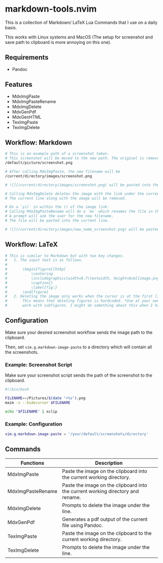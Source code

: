 # markdown-tools.nvim
This is a collection of Markdown/ LaTeX Lua Commands that I use on a daily
basis.

This works with Linux systems and MacOS (The setup for screenshot and save path
to clipboard is more annoying on this one).

## Requirements
- Pandoc

## Features
- MdxImgPaste
- MdxImgPasteRename
- MdxImgDelete
- MdxGenPdf
- MdxGenHTML
- TexImgPaste
- TexImgDelete

## Workflow: Markdown
```bash
# This is an example path of a screenshot taken.
# This screenshot will be moved to the new path. The original is removed.
/default/picture/screenshot.png

# After calling MdxImgPaste, the new filename will be
/current/directory/images/screenshot.png

# ![](/current/directory/images/screenshot.png) will be pasted into the current line.

# Calling MdxImgDelete deletes the image with the link under the current line.
# The current line along with the image will be removed.

# Do a `yi)` in within the () of the image link.
# Calling MdxImgPasteRename will do a `mv` which renames the file in the same image directory.
# A prompt will ask the user for the new filename.
# The file will be pasted into the current line.

# ![](/current/directory/images/new_name_screenshot.png) will be pasted into the current line.
```

## Workflow: LaTeX
```bash
# This is similar to Markdown but with two key changes.
#   1. The input text is as follows.
#
#       \begin{figure}[htbp]
#           \centering
#           \includegraphics[width=0.7\textwidth, height=8cm]{image.png}
#           \caption{}
#           \label{fig:}
#       \end{figure}
#   2. Deleting the image only works when the cursor is at the first line of the figure block. 
#       This means that deleting figures is hardcoded. *Use at your own risk*. It also does not
#       work with subfigures. I might do something about this when I have the time.
```

## Configuration
Make sure your desired screenshot workflow sends the image path to the
clipboard.

Then, set `vim.g.markdown-image-paste` to a directory which will contain all
the screenshots. 

### Example: Screenshot Script

Make sure your screenshot script sends the path of the screenshot to the
clipboard.
```bash
#!/bin/bash

FILENAME=~/Pictures/$(date "+%s").png
maim -s --hidecursor $FILENAME

echo "$FILENAME" | xclip
```

### Example: Configuration
```lua
vim.g.markdown-image-paste = '/your/default/screenshots/directory'

```

## Commands

Functions            | Description
-------------------- | -------------------------------------------------------------------------------
MdxImgPaste          | Paste the image on the clipboard into the current working directory.
MdxImgPasteRename    | Paste the image on the clipboard into the current working directory and rename.
MdxImgDelete         | Prompts to delete the image under the line.
MdxGenPdf            | Generates a pdf output of the current file using Pandoc.
TexImgPaste          | Paste the image on the clipboard to the current working directory.
TexImgDelete         | Prompts to delete the image under the line.

